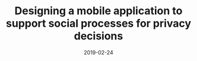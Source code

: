 ---
title: "Designing a mobile application to support social processes for privacy decisions"
date: 2019-02-24
venue: USEC ’19
venueFullName: NDSS Workshop on Usable Security and Privacy
submitStatus:
authors: Zaina Aljallad, Wentao Guo, Chhaya Chouhan, Christy LaPerriere, Jess Kropczynski, Pamela Wisnewski, and Heather Lipford
html: https://www.ndss-symposium.org/ndss-paper/auto-draft-25/
pdf: https://par.nsf.gov/servlets/purl/10097722
reflection:
supplement: 
code:
talk:
slides:
poster:
demo:
tags:
- "topic: design"
---